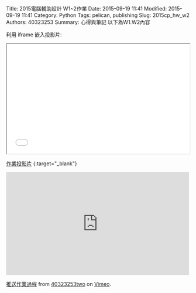 Title: 2015電腦輔助設計 W1~2作業
Date: 2015-09-19 11:41
Modified: 2015-09-19 11:41
Category: Python
Tags: pelican, publishing
Slug: 2015cp_hw_w2
Authors: 40323253
Summary: 心得與筆記
以下為W1.W2內容

利用 iframe 嵌入投影片:

<iframe src="simplest2.html" width="500" height="300"></iframe>

[作業投影片](simplest2.html)
{:target="_blank"}

<iframe src="https://player.vimeo.com/video/144345819" width="500" height="281" frameborder="0" webkitallowfullscreen mozallowfullscreen allowfullscreen></iframe> <p><a href="https://vimeo.com/144345819">推送作業過程</a> from <a href="https://vimeo.com/user45426766">40323253two</a> on <a href="https://vimeo.com">Vimeo</a>.</p>